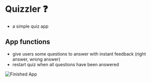
# Quizzler ❓
- a simple quiz app 

## App functions 

- give users some questions to answer with instant feedback (right answer, wrong answer)
- restart quiz when all questions have been answered 

![Finished App](https://github.com/londonappbrewery/Images/blob/master/quizzler-demo.gif)

